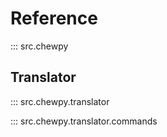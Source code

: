 # Reference

::: src.chewpy

## Translator

::: src.chewpy.translator

::: src.chewpy.translator.commands